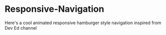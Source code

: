 # Responsive-Navigation

Here's a cool animated responsive hamburger style navigation inspired from Dev Ed channel
